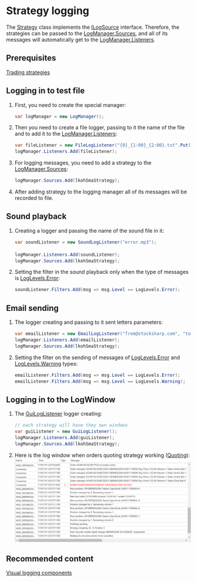 # Strategy logging

The [Strategy](xref:StockSharp.Algo.Strategies.Strategy) class implements the [ILogSource](xref:StockSharp.Logging.ILogSource) interface. Therefore, the strategies can be passed to the [LogManager.Sources](xref:StockSharp.Logging.LogManager.Sources), and all of its messages will automatically get to the [LogManager.Listeners](xref:StockSharp.Logging.LogManager.Listeners). 

## Prerequisites

[Trading strategies](../strategies.md)

## Logging in to test file

1. First, you need to create the special manager: 

   ```cs
   var logManager = new LogManager();
   ```
2. Then you need to create a file logger, passing to it the name of the file and to add it to the [LogManager.Listeners](xref:StockSharp.Logging.LogManager.Listeners): 

   ```cs
   var fileListener = new FileLogListener("{0}_{1:00}_{2:00}.txt".Put(DateTime.Now.Year, DateTime.Now.Month, DateTime.Now.Day));
   logManager.Listeners.Add(fileListener);
   ```
3. For logging messages, you need to add a strategy to the [LogManager.Sources](xref:StockSharp.Logging.LogManager.Sources): 

   ```cs
   logManager.Sources.Add(lkohSmaStrategy);
   ```
4. After adding strategy to the logging manager all of its messages will be recorded to file. 

## Sound playback

1. Creating a logger and passing the name of the sound file in it: 

   ```cs
   var soundListener = new SoundLogListener("error.mp3");
   						
   logManager.Listeners.Add(soundListener);
   logManager.Sources.Add(lkohSmaStrategy);
   ```
2. Setting the filter in the sound playback only when the type of messages is [LogLevels.Error](xref:StockSharp.Logging.LogLevels.Error): 

   ```cs
   soundListener.Filters.Add(msg => msg.Level == LogLevels.Error);
   ```

## Email sending

1. The logger creating and passing to it sent letters parameters: 

   ```cs
   var emailListener = new EmailLogListener("from@stocksharp.com", "to@stocksharp.com");
   logManager.Listeners.Add(emailListener);
   logManager.Sources.Add(lkohSmaStrategy);
   ```
2. Setting the filter on the sending of messages of [LogLevels.Error](xref:StockSharp.Logging.LogLevels.Error) and [LogLevels.Warning](xref:StockSharp.Logging.LogLevels.Warning) types: 

   ```cs
   emailListener.Filters.Add(msg => msg.Level == LogLevels.Error);
   emailListener.Filters.Add(msg => msg.Level == LogLevels.Warning);
   ```

## Logging in to the LogWindow

1. The [GuiLogListener](xref:StockSharp.Xaml.GuiLogListener) logger creating: 

   ```cs
   // each strategy will have they own windows
   var guiListener = new GuiLogListener();
   logManager.Listeners.Add(guiListener);
   logManager.Sources.Add(lkohSmaStrategy);
   ```
2. Here is the log window when orders quoting strategy working ([Quoting](../strategies/quoting.md)): ![strategylogging](../../../images/strategy_logging.png)

## Recommended content

[Visual logging components](../graphical_user_interface/logging.md)
